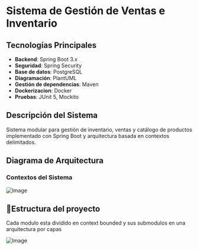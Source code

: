 # Sistema de Gestión de Ventas e Inventario

## Tecnologías Principales
- **Backend**: Spring Boot 3.x
- **Seguridad**: Spring Security
- **Base de datos**: PostgreSQL
- **Diagramación**: PlantUML
- **Gestión de dependencias**: Maven
- **Dockerizacion**: Docker
- **Pruebas**: JUnit 5, Mockito

## Descripción del Sistema
Sistema modular para gestión de inventario, ventas y catálogo de productos implementado con Spring Boot y arquitectura basada en contextos delimitados.

## Diagrama de Arquitectura

### Contextos del Sistema
![Image](https://github.com/user-attachments/assets/eefd6527-159f-4a03-9dbb-f8d286f2cd28)

## 📁Estructura del proyecto

Cada modulo esta dividido en context bounded y sus submodulos en una arquitectura por capas

![Image](https://github.com/user-attachments/assets/603e788f-2ab7-4d06-af43-2aa805e58b37)
